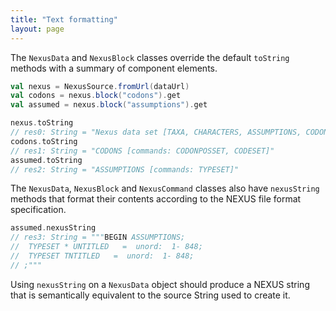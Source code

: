 ```yaml
---
title: "Text formatting"
layout: page
---
```


The `NexusData` and `NexusBlock` classes override the default `toString` methods with a summary of component elements.


```scala
val nexus = NexusSource.fromUrl(dataUrl)
val codons = nexus.block("codons").get
val assumed = nexus.block("assumptions").get
```
```scala
nexus.toString
// res0: String = "Nexus data set [TAXA, CHARACTERS, ASSUMPTIONS, CODONS, NOTES, LABELS, SETS, MESQUITECHARMODELS, MESQUITE]"
codons.toString
// res1: String = "CODONS [commands: CODONPOSSET, CODESET]"
assumed.toString
// res2: String = "ASSUMPTIONS [commands: TYPESET]"
```

The `NexusData`, `NexusBlock` and `NexusCommand` classes also have `nexusString` methods that format their contents according to the NEXUS file format specification.

```scala
assumed.nexusString
// res3: String = """BEGIN ASSUMPTIONS;
// 	TYPESET * UNTITLED   =  unord:  1- 848;
// 	TYPESET TNTITLED   =  unord:  1- 848;
// ;"""
```

Using `nexusString` on a `NexusData` object should produce a NEXUS string that is semantically equivalent to the source String used to create it.
